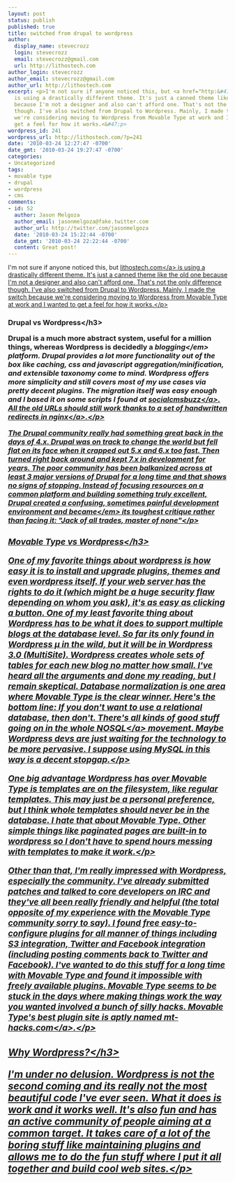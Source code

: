 ```yaml
---
layout: post
status: publish
published: true
title: switched from drupal to wordpress
author:
  display_name: stevecrozz
  login: stevecrozz
  email: stevecrozz@gmail.com
  url: http://lithostech.com
author_login: stevecrozz
author_email: stevecrozz@gmail.com
author_url: http://lithostech.com
excerpt: <p>I'm not sure if anyone noticed this, but <a href="http:&#47;&#47;lithostech.com">lithostech.com<&#47;a>
  is using a drastically different theme. It's just a canned theme like the old one
  because I'm not a designer and also can't afford one. That's not the only difference
  though. I've also switched from Drupal to Wordpress. Mainly, I made the switch because
  we're considering moving to Wordpress from Movable Type at work and I wanted to
  get a feel for how it works.<&#47;p>
wordpress_id: 241
wordpress_url: http://lithostech.com/?p=241
date: '2010-03-24 12:27:47 -0700'
date_gmt: '2010-03-24 19:27:47 -0700'
categories:
- Uncategorized
tags:
- movable type
- drupal
- wordpress
- cms
comments:
- id: 52
  author: Jason Melgoza
  author_email: jasonmelgoza@fake.twitter.com
  author_url: http://twitter.com/jasonmelgoza
  date: '2010-03-24 15:22:44 -0700'
  date_gmt: '2010-03-24 22:22:44 -0700'
  content: Great post!
---
```

<p>I'm not sure if anyone noticed this, but <a href="http:&#47;&#47;lithostech.com">lithostech.com<&#47;a> is using a drastically different theme. It's just a canned theme like the old one because I'm not a designer and also can't afford one. That's not the only difference though. I've also switched from Drupal to Wordpress. Mainly, I made the switch because we're considering moving to Wordpress from Movable Type at work and I wanted to get a feel for how it works.<&#47;p><a id="more"></a><a id="more-241"></a></p>
<h3>Drupal vs Wordpress<&#47;h3></p>
<p>Drupal is a much more abstract system, useful for a million things, whereas Wordpress is decidedly a <em>blogging<&#47;em> platform. Drupal provides a lot more functionality out of the box like caching, css and javascript aggregation&#47;minification, and extensible taxonomy come to mind. Wordpress offers more simplicity and still covers most of my use cases via pretty decent plugins. The migration itself was easy enough and I based it on some scripts I found at <a href="http:&#47;&#47;socialcmsbuzz.com&#47;convert-import-a-drupal-6-based-website-to-wordpress-v27-20052009&#47;">socialcmsbuzz<&#47;a>. All the old URLs should still work thanks to a set of handwritten redirects in <a href="http:&#47;&#47;lithostech.com&#47;2009&#47;05&#47;lighten-apaches-load-with-nginx&#47;">nginx<&#47;a>.<&#47;p></p>
<p>The Drupal community really had something great back in the days of 4.x. Drupal was on track to change the world but fell flat on its face when it crapped out 5.x and 6.x too fast. Then turned right back around and kept 7.x in development for years. The poor community has been balkanized across at least 3 major versions of Drupal for a long time and that shows no signs of stopping. Instead of focusing resources on a common platform and building something truly excellent, Drupal created a confusing, sometimes painful development environment and <em>became<&#47;em> its toughest critique rather than facing it: "Jack of all trades, master of none"<&#47;p></p>
<h3>Movable Type vs Wordpress<&#47;h3></p>
<p>One of my favorite things about wordpress is how easy it is to install and upgrade plugins, themes and even wordpress itself. If your web server has the rights to do it (which might be a huge security flaw depending on whom you ask), it's as easy as clicking a button. One of my least favorite thing about Wordpress has to be what it does to support multiple blogs at the database level. So far its only found in Wordpress&nbsp;&mu; in the wild, but it will be in Wordpress 3.0 (MultiSite). Wordpress creates whole sets of tables for each new blog no matter how small. I've heard all the arguments and done my reading, but I remain skeptical. Database normalization is one area where Movable Type is the clear winner. Here's the bottom line: If you don't want to use a relational database, then don't. There's all kinds of good stuff going on in the whole <a href="http:&#47;&#47;nosql-database.org&#47;">NOSQL<&#47;a> movement. Maybe Wordpress devs are just waiting for the technology to be more pervasive. I suppose using MySQL in this way is a decent stopgap.<&#47;p></p>
<p>One big advantage Wordpress has over Movable Type is templates are on the filesystem, like regular templates. This may just be a personal preference, but I think whole templates should never be in the database. I hate that about Movable Type. Other simple things like paginated pages are built-in to wordpress so I don't have to spend hours messing with templates to make it work.<&#47;p></p>
<p>Other than that, I'm really impressed with Wordpress, especially the community. I've already submitted patches and talked to core developers on IRC and they've all been really friendly and helpful (the total opposite of my experience with the Movable Type community sorry to say). I found free easy-to-configure plugins for all manner of things including S3 integration, Twitter and Facebook integration (including posting comments back to Twitter and Facebook). I've wanted to do this stuff for a long time with Movable Type and found it impossible with freely available plugins. Movable Type seems to be stuck in the days where making things work the way you wanted involved a bunch of silly hacks. Movable Type's best plugin site is aptly named <a href="http:&#47;&#47;mt-hacks.com&#47;">mt-hacks.com<&#47;a>.<&#47;p></p>
<h3>Why Wordpress?<&#47;h3></p>
<p>I'm under no delusion. Wordpress is not the second coming and its really not the most beautiful code I've ever seen. What it does is work and it works well. It's also fun and has an active community of people aiming at a common target. It takes care of a lot of the boring stuff like maintaining plugins and allows me to do the fun stuff where I put it all together and build cool web sites.<&#47;p></p>
